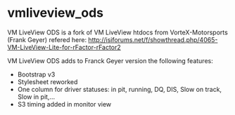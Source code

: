# vmliveview_ods

VM LiveView ODS is a fork of VM LiveView htdocs from VorteX-Motorsports (Frank Geyer) refered here:
http://isiforums.net/f/showthread.php/4065-VM-LiveView-Lite-for-rFactor-rFactor2

VM LiveView ODS adds to Franck Geyer version the following features:
- Bootstrap v3
- Stylesheet reworked
- One column for driver statuses: in pit, running, DQ, DIS, Slow on track, Slow in pit,...
- S3 timing added in monitor view

